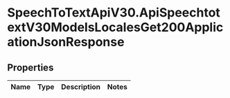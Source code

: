 # SpeechToTextApiV30.ApiSpeechtotextV30ModelsLocalesGet200ApplicationJsonResponse

## Properties
Name | Type | Description | Notes
------------ | ------------- | ------------- | -------------


